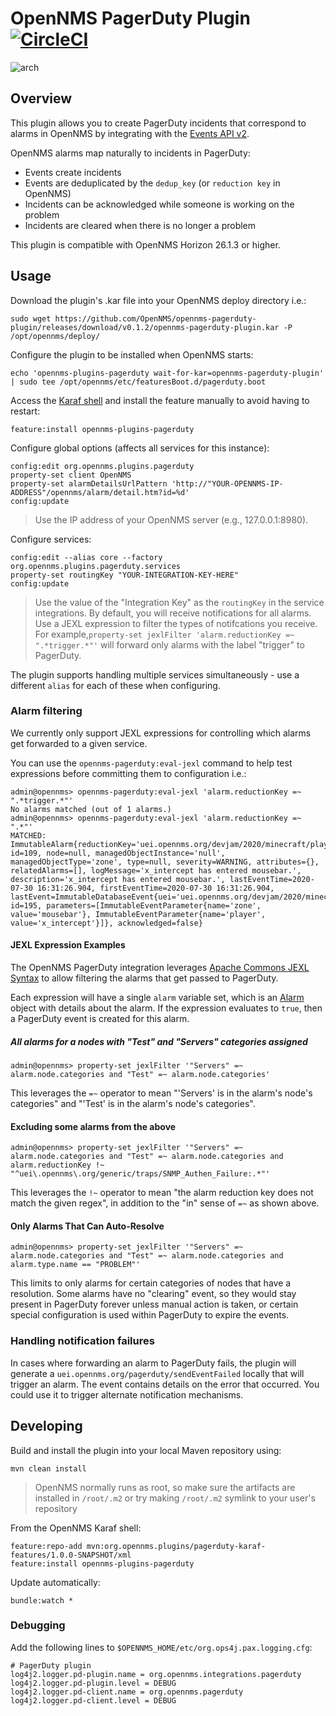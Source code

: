 # OpenNMS PagerDuty Plugin [![CircleCI](https://circleci.com/gh/OpenNMS/opennms-pagerduty-plugin.svg?style=svg)](https://circleci.com/gh/OpenNMS/opennms-pagerduty-plugin)


![arch](assets/pd-alerts.png "PagerDuty Integration")

## Overview

This plugin allows you to create PagerDuty incidents that correspond to alarms in OpenNMS by integrating with the [Events API v2](https://developer.pagerduty.com/docs/events-api-v2/overview/).

OpenNMS alarms map naturally to incidents in PagerDuty:
* Events create incidents
* Events are deduplicated by the `dedup_key` (or `reduction key` in OpenNMS)
* Incidents can be acknowledged while someone is working on the problem
* Incidents are cleared when there is no longer a problem

This plugin is compatible with OpenNMS Horizon 26.1.3 or higher.

## Usage

Download the plugin's .kar file into your OpenNMS deploy directory i.e.:
```
sudo wget https://github.com/OpenNMS/opennms-pagerduty-plugin/releases/download/v0.1.2/opennms-pagerduty-plugin.kar -P /opt/opennms/deploy/
```

Configure the plugin to be installed when OpenNMS starts:
```
echo 'opennms-plugins-pagerduty wait-for-kar=opennms-pagerduty-plugin' | sudo tee /opt/opennms/etc/featuresBoot.d/pagerduty.boot
```

Access the [Karaf shell](https://opennms.discourse.group/t/karaf-cli-cheat-sheet/149) and install the feature manually to avoid having to restart:
```
feature:install opennms-plugins-pagerduty
``` 

Configure global options (affects all services for this instance):
```
config:edit org.opennms.plugins.pagerduty
property-set client OpenNMS
property-set alarmDetailsUrlPattern 'http://"YOUR-OPENNMS-IP-ADDRESS"/opennms/alarm/detail.htm?id=%d'
config:update
```
> Use the IP address of your OpenNMS server (e.g., 127.0.0.1:8980).

Configure services:
```
config:edit --alias core --factory org.opennms.plugins.pagerduty.services
property-set routingKey "YOUR-INTEGRATION-KEY-HERE"
config:update
```

> Use the value of the "Integration Key" as the `routingKey` in the service integrations. By default, you will receive notifications for all alarms. Use a JEXL expression to filter the types of notifcations you receive. For example,`property-set jexlFilter 'alarm.reductionKey =~ ".*trigger.*"'` will forward only alarms with the label "trigger" to PagerDuty.    

The plugin supports handling multiple services simultaneously - use a different `alias` for each of these when configuring.

### Alarm filtering

We currently only support JEXL expressions for controlling which alarms get forwarded to a given service.

You can use the `opennms-pagerduty:eval-jexl` command to help test expressions before committing them to configuration i.e.:
```
admin@opennms> opennms-pagerduty:eval-jexl 'alarm.reductionKey =~ ".*trigger.*"'
No alarms matched (out of 1 alarms.)
admin@opennms> opennms-pagerduty:eval-jexl 'alarm.reductionKey =~ ".*"'
MATCHED: ImmutableAlarm{reductionKey='uei.opennms.org/devjam/2020/minecraft/playerEnteredZone:mousebar:x_intercept', id=109, node=null, managedObjectInstance='null', managedObjectType='zone', type=null, severity=WARNING, attributes={}, relatedAlarms=[], logMessage='x_intercept has entered mousebar.', description='x_intercept has entered mousebar.', lastEventTime=2020-07-30 16:31:26.904, firstEventTime=2020-07-30 16:31:26.904, lastEvent=ImmutableDatabaseEvent{uei='uei.opennms.org/devjam/2020/minecraft/playerEnteredZone', id=195, parameters=[ImmutableEventParameter{name='zone', value='mousebar'}, ImmutableEventParameter{name='player', value='x_intercept'}]}, acknowledged=false}
```

#### JEXL Expression Examples

The OpenNMS PagerDuty integration leverages [Apache Commons JEXL Syntax](https://commons.apache.org/proper/commons-jexl/reference/syntax.html) to allow filtering the alarms that get passed to PagerDuty.

Each expression will have a single `alarm` variable set, which is an [Alarm](https://github.com/OpenNMS/opennms-integration-api/blob/master/api/src/main/java/org/opennms/integration/api/v1/model/Alarm.java) object with details about the alarm. If the expression evaluates to `true`, then a PagerDuty event is created for this alarm.

##### All alarms for a nodes with "Test" and "Servers" categories assigned

```
admin@opennms> property-set jexlFilter '"Servers" =~ alarm.node.categories and "Test" =~ alarm.node.categories'
```

This leverages the `=~` operator to mean "'Servers' is in the alarm's node's categories" and "'Test' is in the alarm's node's categories".

#### Excluding some alarms from the above

```
admin@opennms> property-set jexlFilter '"Servers" =~ alarm.node.categories and "Test" =~ alarm.node.categories and alarm.reductionKey !~ "^uei\.opennms\.org/generic/traps/SNMP_Authen_Failure:.*"'
```

This leverages the `!~` operator to mean "the alarm reduction key does not match the given regex", in addition to the "in" sense of `=~` as shown above.

#### Only Alarms That Can Auto-Resolve

```
admin@opennms> property-set jexlFilter '"Servers" =~ alarm.node.categories and "Test" =~ alarm.node.categories and alarm.type.name == "PROBLEM"'
```

This limits to only alarms for certain categories of nodes that have a resolution. Some alarms have no "clearing" event, so they would stay present in PagerDuty forever unless manual action is taken, or certain special configuration is used within PagerDuty to expire the events.

### Handling notification failures

In cases where forwarding an alarm to PagerDuty fails, the plugin will generate a `uei.opennms.org/pagerduty/sendEventFailed` locally that will trigger an alarm.
The event contains details on the error that occurred. You could use it to trigger alternate notification mechanisms.

## Developing

Build and install the plugin into your local Maven repository using:
```
mvn clean install
```

> OpenNMS normally runs as root, so make sure the artifacts are installed in `/root/.m2` or try making `/root/.m2` symlink to your user's repository

From the OpenNMS Karaf shell:
```
feature:repo-add mvn:org.opennms.plugins/pagerduty-karaf-features/1.0.0-SNAPSHOT/xml
feature:install opennms-plugins-pagerduty
```

Update automatically:
```
bundle:watch *
```

### Debugging

Add the following lines to `$OPENNMS_HOME/etc/org.ops4j.pax.logging.cfg`:
```
# PagerDuty plugin
log4j2.logger.pd-plugin.name = org.opennms.integrations.pagerduty
log4j2.logger.pd-plugin.level = DEBUG
log4j2.logger.pd-client.name = org.opennms.pagerduty
log4j2.logger.pd-client.level = DEBUG
```

